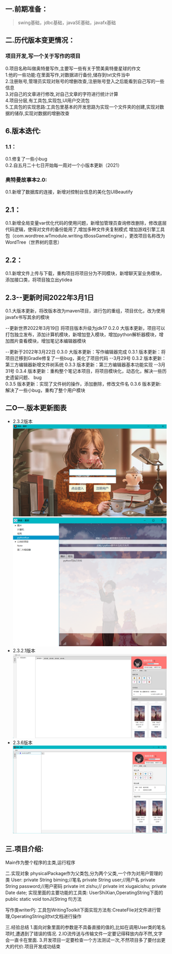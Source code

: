 ## 一.前期准备：
> swing基础，jdbc基础，javaSE基础，javafx基础

## 二.历代版本变更情况： 

  ### 项目开发,写一个关于写作的项目
  0.项目名称叫做奥特曼写作,主要写一些有关于赞美奥特曼星球的作文  
  1.他的一些功能:在里面写作,对数据进行备份,储存到txt文件当中  
  2.注册账号,管理员实现对账号的增删改查,注册账号登入之后能看到自己写的一些信息  
  3.对自己的文章进行修改,对自己文章的字符进行统计计算  
  4.项目分层,有工具包,实现包,UI用户交流包  
  5.工具包的实现思路:工具包里基本的开发思路为实现一个文件夹的创建,实现对数据的储存,实现对数据的增删改查  

  ## 6.版本迭代:  
 
  ### 1.1：
  0.1.修复了一些小bug  
  0.2.自五月二十七日开始每一周对一个小版本更新（2021）
 
  ### 奥特曼故事本2.0:
  0.1.新增了数据库的连接，新增对控制台信息的美化包UIBeautify
 
  ## 2.1：
  0.1.新增全局变量var优化代码的使用问题，新增加管理员查询修改删除，修改底层代码逻辑，使得对文件的备份能用了,增加多种文件夹复制模式
  增加游戏引擎工具包（com.wordtree.wTmodule.writing.tBossGameEngine），更改项目名称改为WordTree（世界树的意思）
 
  ## 2.2：
  0.1.新增文件上传与下载，重构项目将项目分为不同模块，新增聊天室业务模块，添加接口类，将项目独立出ytidea
  
  ## 2.3--更新时间2022年3月1日
  0.1.大版本更新，将改版本改为maven项目，进行包的重组，项目优化，改为使用javafx书写其余的模块
  
  --更新世界2022年3月19日
  将项目版本升级为jdk17
  0.2.0 大版本更新，项目可以打包独立发布，添加计算机模块，新增加登入模块，增加python解析器模块，增加图片查看模块，增加笔记本编辑器模块
  
  --更新于2022年3月22日
  0.3.0 大版本更新：写作编辑器完成
  0.3.1 版本更新：将项目迁移到Gradle修复了一些bug，美化了项目代码  --3月29号
  0.3.2 版本更新：第三方编辑器新增文件树系统
  0.3.3 版本更新：第三方编辑器基本功能实现 --3月31号
  0.3.4 版本更新：重构整个笔记本项目，将项目模块化，动态化，解决一些历史遗留问题、 bug  
  0.3.5 版本更新：实现了文件树的操作，添加删除，修改文件名
  0.3.6 版本更新: 解决了一些小bug，重构了整个用户模块



## 二O一.版本更新图表
+ 2.3.2版本
![img.png](src/main/resources/static/日记img/img2.png)
![img.png](src/main/resources/static/日记img/img.png)
+ 2.3.2.1版本
![img.png](src/main/resources/static/日记img/img3.png)
+ 2.3.6版本
  ![img.png](src/main/resources/static/日记img/im4g.png)
## 三.项目介绍:
Main作为整个程序的主类,运行程序

二.实现对象 physicalPackage作为父类包,分为两个父类,一个作为对用户管理的类 User:
private String biming;//笔名 private String user;//用户名 private String password;//用户密码 private int zishu;// private int
xiugaicishu; private Date date; 实现里面的主要功能的工具类:
UserShiXian,OperatingString下面的 public static void tonJi(String fl)方法

写作类writerPj:
工具包WritingToolkit下面实现方法有:CreateFlie对文件进行管理,OperatingString对txt文档进行操作

三.经验总结 1.面向对象里面的参数是不具备直接的值的,比如在调用User类的笔名项时,遭遇到了错误的情况. 2.IO流传送与传输文件一定要记得释放内存不然,文字会一直卡在里面.
3.开发项目一定要检查一个方法测试一次,不然项目多了要付出更大的代价.项目开发成功结束





